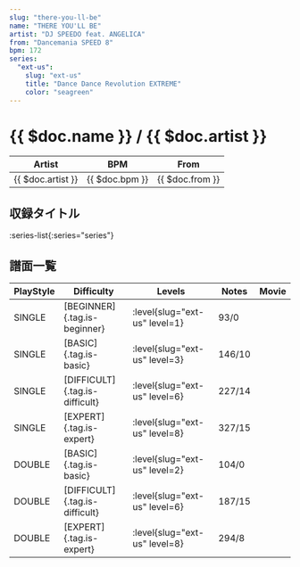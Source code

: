 ```yaml
---
slug: "there-you-ll-be"
name: "THERE YOU'LL BE"
artist: "DJ SPEEDO feat. ANGELICA"
from: "Dancemania SPEED 8"
bpm: 172
series:
  "ext-us":
    slug: "ext-us"
    title: "Dance Dance Revolution EXTREME"
    color: "seagreen"
---
```


# {{ $doc.name }} / {{ $doc.artist }}

|Artist|BPM|From|
|------|---|----|
|{{ $doc.artist }}|{{ $doc.bpm }}|{{ $doc.from }}|

## 収録タイトル

:series-list{:series="series"}

## 譜面一覧

|PlayStyle|Difficulty|Levels|Notes|Movie|
|---------|----------|------|-----|-----|
|SINGLE|[BEGINNER]{.tag.is-beginner}|:level{slug="ext-us" level=1}|93/0||
|SINGLE|[BASIC]{.tag.is-basic}|:level{slug="ext-us" level=3}|146/10||
|SINGLE|[DIFFICULT]{.tag.is-difficult}|:level{slug="ext-us" level=6}|227/14||
|SINGLE|[EXPERT]{.tag.is-expert}|:level{slug="ext-us" level=8}|327/15||
|DOUBLE|[BASIC]{.tag.is-basic}|:level{slug="ext-us" level=2}|104/0||
|DOUBLE|[DIFFICULT]{.tag.is-difficult}|:level{slug="ext-us" level=6}|187/15||
|DOUBLE|[EXPERT]{.tag.is-expert}|:level{slug="ext-us" level=8}|294/8||
